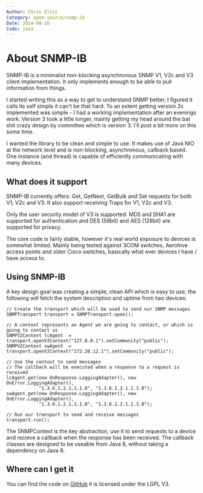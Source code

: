 ```yaml
---
Author: Chris Ellis
Category: open-source/snmp-ib
Date: 2014-08-16
Code: java
---
```

# About SNMP-IB

SNMP-IB is a minimalist non-blocking asynchronous SNMP V1, V2c and V3 client 
implementation.  It only implements enough to be able to pull information 
from things.

I started writing this as a way to get to understand SNMP better, I figured it 
calls its self simple it can't be that hard.  To an extent getting version 2c 
implemented was simple - I had a working implementation after an evenings work. 
Version 3 took a little longer, mainly getting my head around the bat shit 
crazy design by committee which is version 3.  I'll post a bit more on this 
some time.

I wanted the library to be clean and simple to use.  It makes use of Java NIO at 
the network level and is non-blocking, asynchronous, callback based.  One instance 
(and thread) is capable of efficiently communicating with many devices.

## What does it support
SNMP-IB currently offers: Get, GetNext, GetBulk and Set requests for both V1, V2c 
and V3.  It also support receiving Traps for V1, V2c and V3.

Only the user security model of V3 is supported.  MD5 and SHA1 are supported for 
authentication and DES (56bit) and AES (128bit) are supported for privacy.

The core code is fairly stable, however it's real world exposure to devices is 
somewhat limited.  Mainly being tested against 3COM switches, Aerohive access 
points and older Cisco switches, basically what ever devices I have / have access 
to.

## Using SNMP-IB
A key design goal was creating a simple, clean API which is easy to use, the 
following will fetch the system description and uptime from two devices:

    // Create the transport which will be used to send our SNMP messages
    SNMPTransport transport = SNMPTransport.open();
    
    // A context represents an Agent we are going to contact, or which is going to contact us
    SNMPV2Context lcAgent  = transport.openV2Context("127.0.0.1").setCommunity("public");
    SNMPV2Context swAgent  = transport.openV2Context("172.30.12.1").setCommunity("public");
    
    // Use the context to send messages
    // The callback will be executed when a response to a request is received
    lcAgent.get(new OnResponse.LoggingAdapter(), new OnError.LoggingAdapter(), 
                "1.3.6.1.2.1.1.1.0", "1.3.6.1.2.1.1.3.0");
    swAgent.get(new OnResponse.LoggingAdapter(), new OnError.LoggingAdapter(), 
                "1.3.6.1.2.1.1.1.0", "1.3.6.1.2.1.1.3.0");
    
    // Run our transport to send and receive messages
    transport.run();

The SNMPContext is the key abstraction, use it to send requests to a device and 
recieve a callback when the response has been received.  The callback classes 
are designed to be useable from Java 8, without taking a dependency on Java 8.

## Where can I get it

You can find the code on [GitHub](https://github.com/intrbiz/SNMP-IB) it is licensed 
under the LGPL V3.


